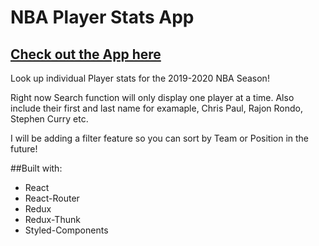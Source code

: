 
# NBA Player Stats App

## [Check out the App here](https://eager-brown-f8c19d.netlify.com/)
 
Look up individual Player stats for the 2019-2020 NBA Season!

Right now Search function will only display one player at a time.
Also include their first and last name for examaple, Chris Paul, Rajon Rondo, Stephen Curry etc.

I will be adding a filter feature so you can sort by Team or Position in the future!

##Built with:
- React
- React-Router
- Redux
- Redux-Thunk
- Styled-Components

